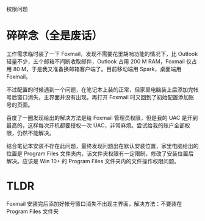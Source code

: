 权限问题





# 碎碎念（全是废话）
工作需求临时装了一下 Foxmail，发现不需要花里胡哨功能的情况下，比 Outlook 轻量不少，五个邮箱不间断收取邮件，Outlook 占用 200 M RAM，Foxmail 仅占用 80 M，于是我又准备换邮箱客户端了。目前移动端用 Spark，桌面端用 Foxmail。

不过配置的时候遇到一个问题，在笔记本上装的正常，但家里电脑装上后添加完帐号后窗口消失，主界面并没有出现。再打开 Foxmail 时又回到了初始配置添加账号的页面。

百度了一圈发现给出的解决方法是给 Foxmail 管理员权限，但是我的 UAC 是开到最高的，这样每次开机都要授权一次 UAC，非常麻烦。尝试给我的账户全部权限，仍然不能解决。

结合笔记本安装不存在此问题，最终发现问题出在默认安装位置，家里电脑给出的位置是 Program Files 文件夹内，该文件夹权限有一定限制，修改了安装位置后解决。应该是 Win 10+ 的 Program Files 文件夹内的文件操作权限问题。

# TLDR
Foxmail 安装完后添加好帐号窗口消失不出现主界面，解决方法：不要装在 Program Files 文件夹